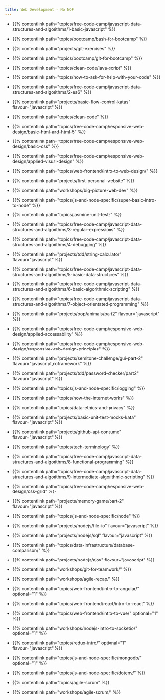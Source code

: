 ```yaml
---
title: Web Development - No NQF
---
```


- {{% contentlink path="topics/free-code-camp/javascript-data-structures-and-algorithms/1-basic-javascript" %}}
- {{% contentlink path="topics/bootcamp/bash-for-bootcamp" %}}
- {{% contentlink path="projects/git-exercises" %}}
- {{% contentlink path="topics/bootcamp/git-for-bootcamp" %}}
- {{% contentlink path="topics/clean-code/java-script" %}}
- {{% contentlink path="topics/how-to-ask-for-help-with-your-code" %}}
- {{% contentlink path="topics/free-code-camp/javascript-data-structures-and-algorithms/2-es6" %}}
- {{% contentlink path="projects/basic-flow-control-katas" flavour="javascript" %}}
- {{% contentlink path="topics/clean-code" %}}

- {{% contentlink path="topics/free-code-camp/responsive-web-design/basic-html-and-html-5" %}}
- {{% contentlink path="topics/free-code-camp/responsive-web-design/basic-css" %}}
- {{% contentlink path="topics/free-code-camp/responsive-web-design/applied-visual-design" %}}
- {{% contentlink path="topics/web-frontend/intro-to-web-design/" %}}
- {{% contentlink path="projects/first-personal-website" %}}

- {{% contentlink path="workshops/big-picture-web-dev" %}}
- {{% contentlink path="topics/js-and-node-specific/super-basic-intro-to-node" %}}
- {{% contentlink path="topics/jasmine-unit-tests" %}}
- {{% contentlink path="topics/free-code-camp/javascript-data-structures-and-algorithms/3-regular-expressions" %}}
- {{% contentlink path="topics/free-code-camp/javascript-data-structures-and-algorithms/4-debugging" %}}

- {{% contentlink path="projects/tdd/string-calculator" flavour="javascript" %}}

- {{% contentlink path="topics/free-code-camp/javascript-data-structures-and-algorithms/5-basic-data-structures" %}}
- {{% contentlink path="topics/free-code-camp/javascript-data-structures-and-algorithms/6-basic-algorithmic-scripting" %}}
- {{% contentlink path="topics/free-code-camp/javascript-data-structures-and-algorithms/7-object-orientated-programming" %}}
- {{% contentlink path="projects/oop/animals/part2"  flavour="javascript" %}}

- {{% contentlink path="topics/free-code-camp/responsive-web-design/applied-accessability" %}}
- {{% contentlink path="topics/free-code-camp/responsive-web-design/responsive-web-design-principles" %}}
- {{% contentlink path="projects/semitone-challenge/gui-part-2"  flavour="javascript,noframework" %}}
- {{% contentlink path="projects/tdd/password-checker/part2" flavour="javascript" %}}

- {{% contentlink path="topics/js-and-node-specific/logging" %}}
- {{% contentlink path="topics/how-the-internet-works" %}}
- {{% contentlink path="topics/data-ethics-and-privacy" %}}
- {{% contentlink path="projects/basic-unit-test-mocks-kata" flavour="javascript" %}}
- {{% contentlink path="projects/github-api-consume" flavour="javascript" %}}
- {{% contentlink path="topics/tech-terminology" %}}
- {{% contentlink path="topics/free-code-camp/javascript-data-structures-and-algorithms/8-functional-programming" %}}
- {{% contentlink path="topics/free-code-camp/javascript-data-structures-and-algorithms/9-intermediate-algorithmic-scripting" %}}
- {{% contentlink path="topics/free-code-camp/responsive-web-design/css-grid" %}}
- {{% contentlink path="projects/memory-game/part-2" flavour="javascript" %}}
- {{% contentlink path="topics/js-and-node-specific/node" %}}
- {{% contentlink path="projects/nodejs/file-io" flavour="javascript" %}}
- {{% contentlink path="projects/nodejs/sql" flavour="javascript" %}}
- {{% contentlink path="topics/data-infrastructure/database-comparison/" %}}

- {{% contentlink path="projects/nodejs/ajax" flavour="javascript" %}}
- {{% contentlink path="workshops/git-for-teamwork/" %}}
- {{% contentlink path="workshops/agile-recap/" %}}
- {{% contentlink path="topics/web-frontend/intro-to-angular/" optional="1" %}}
- {{% contentlink path="topics/web-frontend/react/intro-to-react" %}}
- {{% contentlink path="topics/web-frontend/intro-to-vue/" optional="1" %}}
- {{% contentlink path="workshops/nodejs-intro-to-socketio/" optional="1" %}}
- {{% contentlink path="topics/redux-intro/" optional="1" flavour="javascript" %}}
- {{% contentlink path="topics/js-and-node-specific/mongodb/" optional="1"  %}}
- {{% contentlink path="topics/js-and-node-specific/dotenv/"  %}}
- {{% contentlink path="topics/agile-scrum" %}}
- {{% contentlink path="workshops/agile-scrum/" %}}
